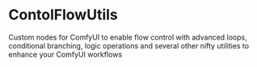 # ContolFlowUtils
Custom nodes for ComfyUI to enable flow control with advanced loops, conditional branching, logic operations and several other nifty utilities to enhance your ComfyUI workflows
